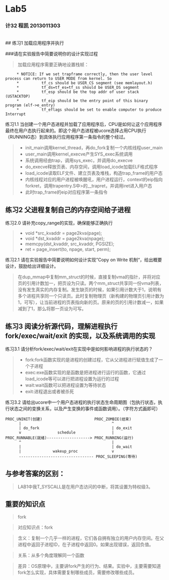 # Lab5

### 计32 程凯 2013011303
<br>
## 练习1 加载应用程序并执行
<br>

###请在实验报告中简要说明你的设计实现过程

> 加载应用程序需要正确地设置栈帧：

```
     * NOTICE: If we set trapframe correctly, then the user level process can return to USER MODE from kernel. So
     *          tf_cs should be USER_CS segment (see memlayout.h)
     *          tf_ds=tf_es=tf_ss should be USER_DS segment
     *          tf_esp should be the top addr of user stack (USTACKTOP)
     *          tf_eip should be the entry point of this binary program (elf->e_entry)
     *          tf_eflags should be set to enable computer to produce Interrupt
```

练习1.1 当创建一个用户态进程并加载了应用程序后，CPU是如何让这个应用程序最终在用户态执行起来的。即这个用户态进程被ucore选择占用CPU执行（RUNNING态）到具体执行应用程序第一条指令的整个经过。

> * init_main调用kernel_thread，再do_fork复制一个内核线程user_main
> * user_main调用kernel_execve产生SYS_exec系统调用
> * 系统调用经由trap，调用sys_exec，并调用do_execve
> * do_execve释放页表、内存空间，调用load_icode加载ELF格式程序
> * load_icode读取ELF文件、建立页表及堆栈，构造trap_frame的用户态
> * 内核线程对应的用户进程被唤醒吼，用户进程运行，context的eip指向forkret，调用trapentry.S中>的__trapret，并调用iret进入用户态
> * 此时trap_frame的eip对应程序第一条指令


## 练习2 父进程复制自己的内存空间给子进程

练习2.0 请补充copy_range的实现，确保能够正确执行

> * void *src_kvaddr = page2kva(page);
> * void *dst_kvaddr = page2kva(npage);
> * memcpy(dst_kvaddr, src_kvaddr, PGSIZE);
> * ret = page_insert(to, npage, start, perm);

练习2.1 请在实验报告中简要说明如何设计实现”Copy on Write 机制“，给出概要设计，鼓励给出详细设计。

> 在dup_mmap中复制mm_struct的时候，直接复制vma的指针，并将对应页的引用计数加一，把页设为只读。两个mm_struct共享同一份vma列表，没有发生真实的内存复制。发生缺页的时候，如果引用计数大于1，说明有多个进程共享同一个只读页。此时复制物理页（新构建的物理页引用计数为1，可写），让当前进程的页表指向新的页。原来的页的引用计数减一，如果减到了1，那么将那一页设为可写。

## 练习3 阅读分析源代码，理解进程执行 fork/exec/wait/exit 的实现，以及系统调用的实现

练习3.1 请分析fork/exec/wait/exit在实现中是如何影响进程的执行状态的？

> * fork:fork函数实现的是进程的创建过程，它从父进程进行赋值生成了一个子进程
> * exec:exe函数实现的是函数是把进程进行运行的函数，它通过load_icode等可以进行把进程设置为运行的过程
> * wait:wait函数可以把进程设置为等待状态
> * exit:进程退出或者被杀死

练习3.2 请给出ucore中一个用户态进程的执行状态生命周期图（包执行状态，执行状态之间的变换关系，以及产生变换的事件或函数调用）。（字符方式画即可）

```
PROC_UNINIT(创建)                       PROC_ZOMBIE(结束)
      |                                        ^
      | do_fork                                | do_exit
      v                schedule                |
PROC_RUNNABLE(就绪)-------------------> PROC_RUNNING(运行)
      ^                                        |
      |                                        | do_wait
      |              wakeup_proc               v
      --------------------------------- PROC_SLEEPING(等待)
```

## 与参考答案的区别：

> LAB1中我T_SYSCALL是在用户态访问的中断，将其设置为特权级3。


## 重要的知识点

> fork

> 对应知识点：fork

> 含义：复制一个几乎一样的进程，它们各自拥有独立的用户内存空间。在父进程中返回子进程ID，在子进程中返回0。如果出现错误，返回负值。

> 关系：从多个角度理解同一个函数

> 差异：OS原理中，主要讲fork产生的行为、结果。实验中，主要需要知道fork怎么实现，具体需要复制哪些成员，需要修改哪些成员。
